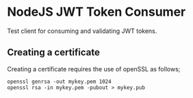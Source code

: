 NodeJS JWT Token Consumer
==================

Test client for consuming and validating JWT tokens. 

## Creating a certificate
Creating a certificate requires the use of openSSL as follows;

    openssl genrsa -out mykey.pem 1024
    openssl rsa -in mykey.pem -pubout > mykey.pub
